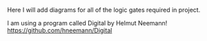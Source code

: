 Here I will add diagrams for all of the logic gates required in project.

I am using a program called Digital by Helmut Neemann!
https://github.com/hneemann/Digital
